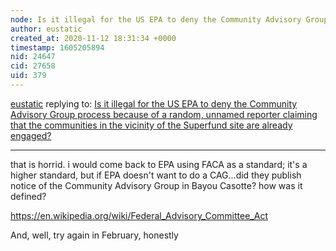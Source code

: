 ```yaml
---
node: Is it illegal for the US EPA to deny the Community Advisory Group process because of a random, unnamed reporter claiming that the communities in the vicinity of the Superfund site are already engaged?
author: eustatic
created_at: 2020-11-12 18:31:34 +0000
timestamp: 1605205894
nid: 24647
cid: 27658
uid: 379
---
```




[eustatic](../profile/eustatic) replying to: [Is it illegal for the US EPA to deny the Community Advisory Group process because of a random, unnamed reporter claiming that the communities in the vicinity of the Superfund site are already engaged?](../notes/amocorro/09-24-2020/is-it-illegal-for-the-usa-epa-to-deny-the-community-advisory-group-process-because-of-a-random-unnamed-reporter-claiming-that-the-communities-in-the-vicinity-of-the-superfund-site-are-already-engaged)

----
that is horrid.   i would come back to EPA using FACA as a standard; it's a higher standard, but if EPA doesn't want to do a CAG...did they publish notice of the Community Advisory Group in Bayou Casotte?  how was it defined?

https://en.wikipedia.org/wiki/Federal_Advisory_Committee_Act

And, well, try again in February, honestly

